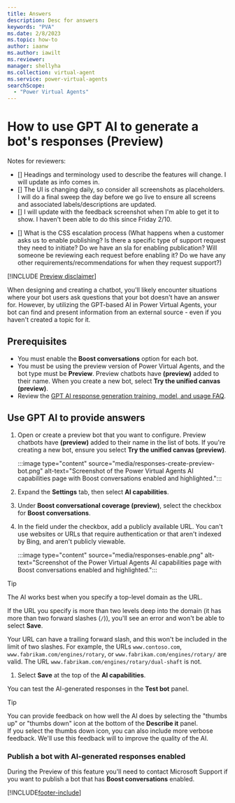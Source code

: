 ```yaml
---
title: Answers
description: Desc for answers
keywords: "PVA"
ms.date: 2/8/2023
ms.topic: how-to
author: iaanw
ms.author: iawilt
ms.reviewer: 
manager: shellyha
ms.collection: virtual-agent
ms.service: power-virtual-agents
searchScope:
  - "Power Virtual Agents"
---
```


# How to use GPT AI to generate a bot's responses (Preview)

Notes for reviewers:

- [] Headings and terminology used to describe the features will change. I will update as info comes in.
- [] The UI is changing daily, so consider all screenshots as placeholders. I will do a final sweep the day before we go live to ensure all screens and associated labels/descriptions are updated.
- [] I will update with the feedback screenshot when I'm able to get it to show. I haven't been able to do this since Friday 2/10.
<!-- - [] End to end "create a bot and then enable this stuff, test it, and share it" quick start guide will be drafted once the other docs are all in review. -->
- [] What is the CSS escalation process (What happens when a customer asks us to enable publishing? Is there a specific type of support request they need to initiate? Do we have an sla for enabling publication? Will someone be reviewing each request before enabling it? Do we have any other requirements/recommendations for when they request support?)


[!INCLUDE [Preview disclaimer](includes/cc-beta-prerelease-disclaimer.md)]

When designing and creating a chatbot, you'll likely encounter situations where your bot users ask questions that your bot doesn't have an answer for. However, by utilizing the GPT-based AI in Power Virtual Agents, your bot can find and present information from an external source - even if you haven't created a topic for it.

## Prerequisites
- You must enable the **Boost conversations** option for each bot.
- You must be using the preview version of Power Virtual Agents, and the bot type must be **Preview**. Preview chatbots have **(preview)** added to their name. When you create a new bot, select **Try the unified canvas (preview)**.
- Review the [GPT AI response generation training, model, and usage FAQ](gpt-answers-faq.md).

## Use GPT AI to provide answers


1. Open or create a preview bot that you want to configure. Preview chatbots have **(preview)** added to their name in the list of bots. If you're creating a new bot, ensure you select **Try the unified canvas (preview)**.


    :::image type="content" source="media/responses-create-preview-bot.png" alt-text="Screenshot of the Power Virtual Agents AI capabilities page with Boost conversations enabled and highlighted.":::

1. Expand the **Settings** tab, then select **AI capabilities**.

1. Under **Boost conversational coverage (preview)**, select the checkbox for **Boost conversations**.

1. In the field under the checkbox, add a publicly available URL. You can't use websites or URLs that require authentication or that aren't indexed by Bing, and aren't publicly viewable.

    :::image type="content" source="media/responses-enable.png" alt-text="Screenshot of the Power Virtual Agents AI capabilities page with Boost conversations enabled and highlighted.":::

> [!TIP]
>
> The AI works best when you specify a top-level domain as the URL. 
> 
> If the URL you specify is more than two levels deep into the domain (it has more than two forward slashes (`/`)), you'll see an error and won't be able to select **Save**. 
>
> Your URL can have a trailing forward slash, and this won't be included in the limit of two slashes. For example, the URLs `www.contoso.com`, `www.fabrikam.com/engines/rotary`, or `www.fabrikam.com/engines/rotary/` are valid. The URL `www.fabrikam.com/engines/rotary/dual-shaft` is not.

1. Select **Save** at the top of the **AI capabilities**.

You can test the AI-generated responses in the **Test bot** panel.

> [!TIP]
>  
> You can provide feedback on how well the AI does by selecting the "thumbs up" or "thumbs down" icon at the bottom of the **Describe it** panel.  
> If you select the thumbs down icon, you can also include more verbose feedback. We'll use this feedback will to improve the quality of the AI.
>  
> 

### Publish a bot with AI-generated responses enabled

During the Preview of this feature you'll need to contact Microsoft Support if you want to publish a bot that has **Boost conversations** enabled.





[!INCLUDE[footer-include](includes/footer-banner.md)]